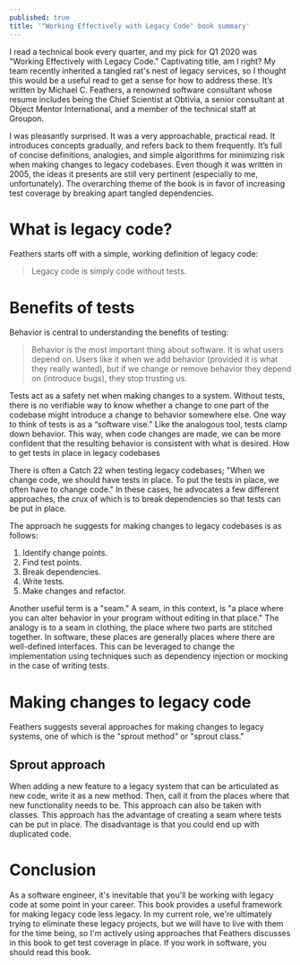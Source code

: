 ```yaml
---
published: true
title: '"Working Effectively with Legacy Code" book summary'
---
```

I read a technical book every quarter, and my pick for Q1 2020 was "Working Effectively with Legacy Code." Captivating title, am I right? My team recently inherited a tangled rat's nest of legacy services, so I thought this would be a useful read to get a sense for how to address these. It’s written by Michael C. Feathers, a renowned software consultant whose resume includes being the Chief Scientist at Obtivia, a senior consultant at Object Mentor International, and a member of the technical staff at Groupon.

I was pleasantly surprised. It was a very approachable, practical read. It introduces concepts gradually, and refers back to them frequently. It’s full of concise definitions, analogies, and simple algorithms for minimizing risk when making changes to legacy codebases. Even though it was written in 2005, the ideas it presents are still very pertinent (especially to me, unfortunately). The overarching theme of the book is in favor of increasing test coverage by breaking apart tangled dependencies.

# What is legacy code?

Feathers starts off with a simple, working definition of legacy code:

> Legacy code is simply code without tests.

# Benefits of tests

Behavior is central to understanding the benefits of testing:

> Behavior is the most important thing about software. It is what users depend on. Users like it when we add behavior (provided it is what they really wanted), but if we change or remove behavior they depend on (introduce bugs), they stop trusting us.

Tests act as a safety net when making changes to a system. Without tests, there is no verifiable way to know whether a change to one part of the codebase might introduce a change to behavior somewhere else. One way to think of tests is as a “software vise.” Like the analogous tool, tests clamp down behavior. This way, when code changes are made, we can be more confident that the resulting behavior is consistent with what is desired.
How to get tests in place in legacy codebases

There is often a Catch 22 when testing legacy codebases; "When we change code, we should have tests in place. To put the tests in place, we often have to change code." In these cases, he advocates a few different approaches, the crux of which is to break dependencies so that tests can be put in place. 

The approach he suggests for making changes to legacy codebases is as follows:
1. Identify change points.
1. Find test points.
1. Break dependencies.
1. Write tests.
1. Make changes and refactor.

Another useful term is a "seam." A seam, in this context, is "a place where you can alter behavior in your program without editing in that place." The analogy is to a seam in clothing, the place where two parts are stitched together. In software, these places are generally places where there are well-defined interfaces. This can be leveraged to change the implementation using techniques such as dependency injection or mocking in the case of writing tests.

# Making changes to legacy code

Feathers suggests several approaches for making changes to legacy systems, one of which is the "sprout method" or "sprout class."

## Sprout approach

When adding a new feature to a legacy system that can be articulated as new code, write it as a new method. Then, call it from the places where that new functionality needs to be. This approach can also be taken with classes. This approach has the advantage of creating a seam where tests can be put in place. The disadvantage is that you could end up with duplicated code.

# Conclusion

As a software engineer, it's inevitable that you'll be working with legacy code at some point in your career. This book provides a useful framework for making legacy code less legacy. In my current role, we're ultimately trying to eliminate these legacy projects, but we will have to live with them for the time being, so I'm actively using approaches that Feathers discusses in this book to get test coverage in place. If you work in software, you should read this book.
